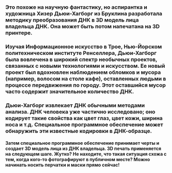 ### Это похоже на научную фантастику, но аспирантка и художница Хизер Дьюи-Хагборг из Бруклина разработала методику преобразования ДНК в 3D модель лица владельца ДНК. Она может быть потом напечатана на 3D принтере.

### Изучая Информационное искусство в Трое, Нью-Йорском политехническом институте Ренселлера, Дьюи-Хагборг была вовлечена в широкий спектр необычных проектов, связанных с новыми технологиями и искусством. Ее новый проект был вдохновлен наблюдением обломков и мусора (например, волосом на столе кафе), оставленных людьми в процессе передвижения по городу. Этот оставшийся мусор часто содержит значительное количество ДНК.

### Дьюи-Хагборг извлекает ДНК обычными методами анализа. ДНК человека уже частично исследовано; оно кодирует такие свойства как цвет глаз, цвет кожи, ширина носа и т.д. Специальное программное обеспечение может обнаружить эти известные кодировки в ДНК-образце.


#### Затем специальное программное обеспечение принимает черты и создает 3D модель лица из ДНК владельца. 3D печать применяется на следующем шаге. Жутко? Не находите, что такая ситуация схожа с тем, когда кого-то фотографируют в публичном месте? Можно начинать носить перчатки и маски прямо сейчас!
